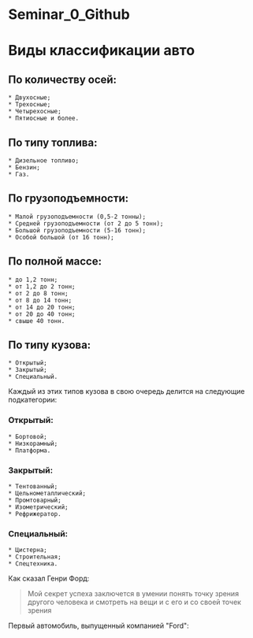 # Seminar_0_Github
# Виды классификации авто
 
## По количеству осей:
	* Двухосные;
	* Трехосные;
	* Четырехосные;
	* Пятиосные и более.

## По типу топлива:
	* Дизельное топливо;
	* Бензин;
	* Газ.

## По грузоподъемности:
	* Малой грузоподъемности (0,5-2 тонны);
	* Средней грузоподъемности (от 2 до 5 тонн);
	* Большой грузоподъемности (5-16 тонн);
	* Особой большой (от 16 тонн);

## По полной массе:
	* до 1,2 тонн;
	* от 1,2 до 2 тонн;
	* от 2 до 8 тонн;
	* от 8 до 14 тонн;
	* от 14 до 20 тонн;
	* от 20 до 40 тонн;
	* свыше 40 тонн.

## По типу кузова:
	* Открытый;
	* Закрытый;
	* Специальный.

Каждый из этих типов кузова в свою очередь делится на следующие подкатегории:

### Открытый:
	* Бортовой;
	* Низкорамный;
	* Платформа.

### Закрытый:
	* Тентованный;
	* Цельнометаллический;
	* Промтоварный;
	* Изометрический;
	* Рефрижератор.

### Специальный:
	* Цистерна;
	* Строительная;
	* Спецтехника.
Как сказал Генри Форд:
> Мой секрет успеха заключется в умении понять 
> точку зрения другого человека и смотреть на вещи и с его и со своей точек зрения

Первый автомобиль, выпущенный компанией "Ford":
